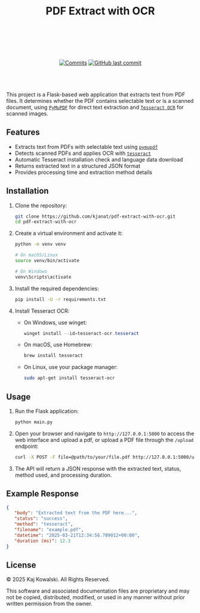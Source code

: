 <div align="center">

# PDF Extract with OCR

</div>

<div align="center" style="padding: 2vh 10vw 1vh 10vw; display: flex; flex-basis: auto; flex-wrap: wrap; flex-shrink: 1; flex-flow: row wrap; float: inline-flex; justify-content: space-around; justify-items: center;">

<!--[![GitHub Release](https://img.shields.io/github/v/release/kjanat/pdf-extract-with-ocr?display_name=tag&style=for-the-badge)][2]
[![GitHub License](https://img.shields.io/github/license/kjanat/pdf-extract-with-ocr?style=for-the-badge)][3]-->
[![Commits](https://img.shields.io/github/commit-activity/m/kjanat/pdf-extract-with-ocr?label=commits&style=for-the-badge)][4]
[![GitHub last commit](https://img.shields.io/github/last-commit/kjanat/pdf-extract-with-ocr?style=for-the-badge&display_timestamp=committer)][5]

</div>

<!--<div align="center">

# PDF Extract with OCR

</div>-->

This project is a Flask-based web application that extracts text from PDF files. It determines whether the PDF contains selectable text or is a scanned document, using [`PyMuPDF`][pymupdf] for direct text extraction and [`Tesseract OCR`][tesseract] for scanned images.

## Features

- Extracts text from PDFs with selectable text using [`pymupdf`][pymupdf]
- Detects scanned PDFs and applies OCR with [`tesseract`][tesseract]
- Automatic Tesseract installation check and language data download
- Returns extracted text in a structured JSON format
- Provides processing time and extraction method details

## Installation

1. Clone the repository:

    ```sh
    git clone https://github.com/kjanat/pdf-extract-with-ocr.git
    cd pdf-extract-with-ocr
    ```

2. Create a virtual environment and activate it:

    ```sh
    python -m venv venv
    
    # On macOS/Linux
    source venv/bin/activate

    # On Windows
    venv\Scripts\activate
    ```

3. Install the required dependencies:

    ```sh
    pip install -U -r requirements.txt
    ```

4. Install Tesseract OCR:
    - On Windows, use winget:

        ```powershell
        winget install --id=tesseract-ocr.tesseract
        ```

    - On macOS, use Homebrew:

        ```sh
        brew install tesseract
        ```

    - On Linux, use your package manager:

        ```sh
        sudo apt-get install tesseract-ocr
        ```

## Usage

1. Run the Flask application:

    ```sh
    python main.py
    ```

2. Open your browser and navigate to `http://127.0.0.1:5000` to access the web interface and upload a pdf, or upload a PDF file through the `/upload` endpoint:

    ```sh
    curl -X POST -F file=@path/to/your/file.pdf http://127.0.0.1:5000/upload
    ```

3. The API will return a JSON response with the extracted text, status, method used, and processing duration.

## Example Response

```json
{
   "body": "Extracted text from the PDF here...",
   "status": "success",
   "method": "tesseract",
   "filename": "example.pdf",
   "datetime": "2025-03-21T12:34:56.789012+00:00",
   "duration (ms)": 12.3
}
```

## License

© 2025 Kaj Kowalski. All Rights Reserved.

This software and associated documentation files are proprietary and may not be copied, distributed, modified, or used in any manner without prior written permission from the owner.

[1]: #installation
[2]: https://github.com/kjanat/Hi-Res-Redirector/releases/latest "Latest release"
[3]: # "Not licensed"
[4]: https://github.com/kjanat/pdf-extract-with-ocr/commits "Commit History"
[5]: https://github.com/kjanat/pdf-extract-with-ocr/pulse/monthly "Last activity"
[tesseract]: https://github.com/tesseract-ocr/tesseract
[pymupdf]: https://github.com/pymupdf/PyMuPDF
